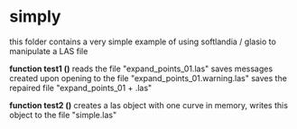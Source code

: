 # simply #

this folder contains a very simple example of using softlandia / glasio to manipulate a LAS file

__function test1 ()__ reads the file "expand_points_01.las"
saves messages created upon opening to the file "expand_points_01.warning.las"
saves the repaired file "expand_points_01 + .las"

__function test2 ()__ creates a las object with one curve in memory, writes this object to the file "simple.las"
